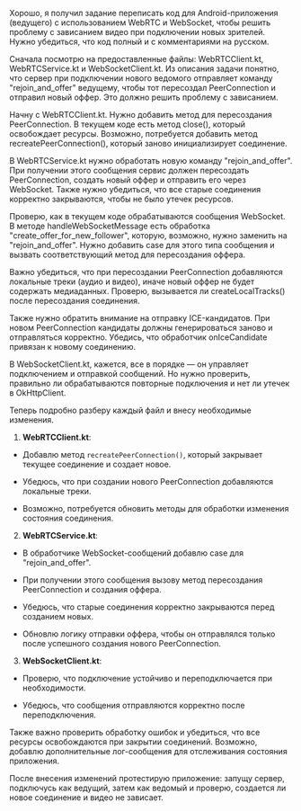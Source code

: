 Хорошо, я получил задание переписать код для Android-приложения (ведущего) с использованием WebRTC и WebSocket, чтобы решить проблему с зависанием видео при подключении новых зрителей. Нужно убедиться, что код полный и с комментариями на русском.

Сначала посмотрю на предоставленные файлы: WebRTCClient.kt, WebRTCService.kt и WebSocketClient.kt. Из описания задачи понятно, что сервер при подключении нового ведомого отправляет команду "rejoin_and_offer" ведущему, чтобы тот пересоздал PeerConnection и отправил новый оффер. Это должно решить проблему с зависанием.

Начну с WebRTCClient.kt. Нужно добавить метод для пересоздания PeerConnection. В текущем коде есть метод close(), который освобождает ресурсы. Возможно, потребуется добавить метод recreatePeerConnection(), который заново инициализирует соединение.

В WebRTCService.kt нужно обработать новую команду "rejoin_and_offer". При получении этого сообщения сервис должен пересоздать PeerConnection, создать новый оффер и отправить его через WebSocket. Также нужно убедиться, что все старые соединения корректно закрываются, чтобы не было утечек ресурсов.

Проверю, как в текущем коде обрабатываются сообщения WebSocket. В методе handleWebSocketMessage есть обработка "create_offer_for_new_follower", которую, возможно, нужно заменить на "rejoin_and_offer". Нужно добавить case для этого типа сообщения и вызвать соответствующий метод для пересоздания оффера.

Важно убедиться, что при пересоздании PeerConnection добавляются локальные треки (аудио и видео), иначе новый оффер не будет содержать медиаданных. Проверю, вызывается ли createLocalTracks() после пересоздания соединения.

Также нужно обратить внимание на отправку ICE-кандидатов. При новом PeerConnection кандидаты должны генерироваться заново и отправляться корректно. Убедись, что обработчик onIceCandidate привязан к новому соединению.

В WebSocketClient.kt, кажется, все в порядке — он управляет подключением и отправкой сообщений. Но нужно проверить, правильно ли обрабатываются повторные подключения и нет ли утечек в OkHttpClient.

Теперь подробно разберу каждый файл и внесу необходимые изменения.

1. **WebRTCClient.kt**:

- Добавлю метод `recreatePeerConnection()`, который закрывает текущее соединение и создает новое.

- Убедюсь, что при создании нового PeerConnection добавляются локальные треки.

- Возможно, потребуется обновить методы для обработки изменения состояния соединения.

2. **WebRTCService.kt**:

- В обработчике WebSocket-сообщений добавлю case для "rejoin_and_offer".

- При получении этого сообщения вызову метод пересоздания PeerConnection и создания оффера.

- Убедюсь, что старые соединения корректно закрываются перед созданием новых.

- Обновлю логику отправки оффера, чтобы он отправлялся только после успешного создания нового PeerConnection.

3. **WebSocketClient.kt**:

- Проверю, что подключение устойчиво и переподключается при необходимости.

- Убедюсь, что сообщения отправляются корректно после переподключения.

Также важно проверить обработку ошибок и убедиться, что все ресурсы освобождаются при закрытии соединений. Возможно, добавлю дополнительные лог-сообщения для отслеживания состояния приложения.

После внесения изменений протестирую приложение: запущу сервер, подключусь как ведущий, затем как ведомый и проверю, создается ли новое соединение и видео не зависает.